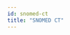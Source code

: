 ```yaml
---
id: snomed-ct
title: "SNOMED CT"
---
```


<!-- import { CSVDataTable } from '@site/src/components/CSVDataTable'; -->



